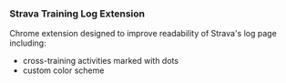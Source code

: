 ### Strava Training Log Extension

Chrome extension designed to improve readability of Strava's log page including:

* cross-training activities marked with dots
* custom color scheme
